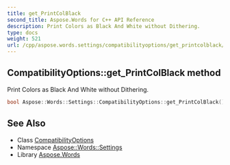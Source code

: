 ```yaml
---
title: get_PrintColBlack
second_title: Aspose.Words for C++ API Reference
description: Print Colors as Black And White without Dithering.
type: docs
weight: 521
url: /cpp/aspose.words.settings/compatibilityoptions/get_printcolblack/
---
```

## CompatibilityOptions::get_PrintColBlack method


Print Colors as Black And White without Dithering.

```cpp
bool Aspose::Words::Settings::CompatibilityOptions::get_PrintColBlack()
```

## See Also

* Class [CompatibilityOptions](../)
* Namespace [Aspose::Words::Settings](../../)
* Library [Aspose.Words](../../../)
